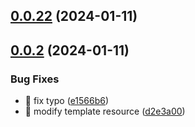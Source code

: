 

## [0.0.22](https://github.com/huyikai/local-cms/compare/v0.0.2...v0.0.22) (2024-01-11)

## [0.0.2](https://github.com/huyikai/local-cms/compare/v0.0.1-alpha.69...v0.0.2) (2024-01-11)


### Bug Fixes

* 🐛 fix typo ([e1566b6](https://github.com/huyikai/local-cms/commit/e1566b6c79db19eab119899902e43954ab63e7ba))
* 🐛 modify template resource ([d2e3a00](https://github.com/huyikai/local-cms/commit/d2e3a002fcf7da23328eb336254a1bffc068d23a))
